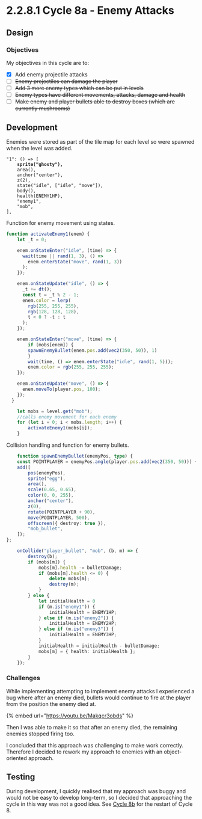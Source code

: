# 2.2.8.1 Cycle 8a - Enemy Attacks

## Design

### Objectives

My objectives in this cycle are to:

* [x] Add enemy projectile attacks
* [ ] ~~Enemy projectiles can damage the player~~
* [ ] ~~Add 3 more enemy types which can be put in levels~~
* [ ] ~~Enemy types have different movements, attacks, damage and health~~
* [ ] ~~Make enemy and player bullets able to destroy boxes (which are currently mushrooms)~~

## Development

Enemies were stored as part of the tile map for each level so were spawned when the level was added.

<pre class="language-javascript"><code class="lang-javascript">"1": () => [
<strong>    sprite("ghosty"),
</strong>    area(),
    anchor("center"),
    z(2),
    state("idle", ["idle", "move"]),
    body(),
    health(ENEMY1HP),
    "enemy1",
    "mob",
],
</code></pre>

Function for enemy movement using states.

```typescript
function activateEnemy1(enem) {
    let _t = 0;

    enem.onStateEnter("idle", (time) => {
      wait(time || rand(1, 3), () =>
        enem.enterState("move", rand(1, 3))
      );
    });

    enem.onStateUpdate("idle", () => {
      _t += dt();
      const t = _t % 2 - 1;
      enem.color = lerp(
        rgb(255, 255, 255),
        rgb(128, 128, 128),
        t < 0 ? -t : t
      );
    });

    enem.onStateEnter("move", (time) => {
        if (mobs[enem]) {
        spawnEnemyBullet(enem.pos.add(vec2(350, 50)), 1)
        }
        wait(time, () => enem.enterState("idle", rand(1, 5)));
        enem.color = rgb(255, 255, 255);
    });

    enem.onStateUpdate("move", () => {
      enem.moveTo(player.pos, 100);
    });
  }

    let mobs = level.get("mob");
    //calls enemy movement for each enemy
    for (let i = 0; i < mobs.length; i++) {
        activateEnemy1(mobs[i]);
    }
```

Collision handling and function for enemy bullets.

```typescript
    function spawnEnemyBullet(enemyPos, type) {
    const POINTPLAYER = enemyPos.angle(player.pos.add(vec2(350, 50))) + 180;
    add([
        pos(enemyPos),
        sprite("egg"),
        area(),
        scale(0.65, 0.65),
        color(0, 0, 255),
        anchor("center"),
        z(0),
        rotate(POINTPLAYER + 90),
        move(POINTPLAYER, 500),
        offscreen({ destroy: true }),
        "mob_bullet",
    ]);
};

    onCollide("player_bullet", "mob", (b, m) => {
        destroy(b);
        if (mobs[m]) {
            mobs[m].health -= bulletDamage;
            if (mobs[m].health <= 0) {
                delete mobs[m];
                destroy(m);
            }
        } else {
            let initialHealth = 0
            if (m.is("enemy1")) {
                initialHealth = ENEMY1HP;
            } else if (m.is("enemy2")) {
                initialHealth = ENEMY2HP;
            } else if (m.is("enemy3")) {
                initialHealth = ENEMY3HP;
            }
            initialHealth = initialHealth - bulletDamage;
            mobs[m] = { health: initialHealth }; 
        }
    });
```

### Challenges

While implementing attempting to implement enemy attacks I experienced a bug where after an enemy died, bullets would continue to fire at the player from the position the enemy died at.

{% embed url="https://youtu.be/Makqcr3obds" %}

Then I was able to make it so that after an enemy died, the remaining enemies stopped firing too.&#x20;

I concluded that this approach was challenging to make work correctly. Therefore I decided to rework my approach to enemies with an object-oriented approach.&#x20;

## Testing

During development, I quickly realised that my approach was buggy and would not be easy to develop long-term, so I decided that approaching the cycle in this way was not a good idea. See [Cycle 8b](cycle-1-9.md) for the restart of Cycle 8.

